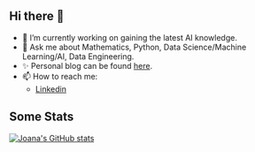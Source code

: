 ## Hi there 👋

<!--
**JoeJoe1313/JoeJoe1313** is a ✨ _special_ ✨ repository because its `README.md` (this file) appears on your GitHub profile.

Here are some ideas to get you started:

- 🔭 I’m currently working on ...
- 🌱 I’m currently learning ...
- 👯 I’m looking to collaborate on ...
- 🤔 I’m looking for help with ...
- 💬 Ask me about ...
- 📫 How to reach me: ...
- 😄 Pronouns: ...
- ⚡ Fun fact: ...
-->

- 🔭 I’m currently working on gaining the latest AI knowledge.
- 💬 Ask me about Mathematics, Python, Data Science/Machine Learning/AI, Data Engineering.
- ✨ Personal blog can be found [here](https://joejoe1313.github.io).
- 📫 How to reach me:
    - [Linkedin](https://www.linkedin.com/in/joana-levtcheva-479844164/)
 
## Some Stats

[![Joana's GitHub stats](https://github-readme-stats.vercel.app/api?username=JoeJoe1313&hide_rank=true)](https://github.com/anuraghazra/github-readme-stats)
